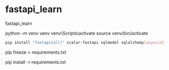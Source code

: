 # fastapi_learn
fastapi_learn

python -m venv venv
venv\Scripts\activate
source venv/bin/activate

```bash
pip install "fastapi[all]" scalar-fastapi sqlmodel sqlalchemy[asyncio] asyncpg sqlmodel psycopg2-binary python-dotenv pydantic-settings passlib[bcrypt] pyjwt redis[hiredis] redis[asyncio] fastapi_mail twilio
```


pip freeze > requirements.txt

pip install -r requirements.txt

